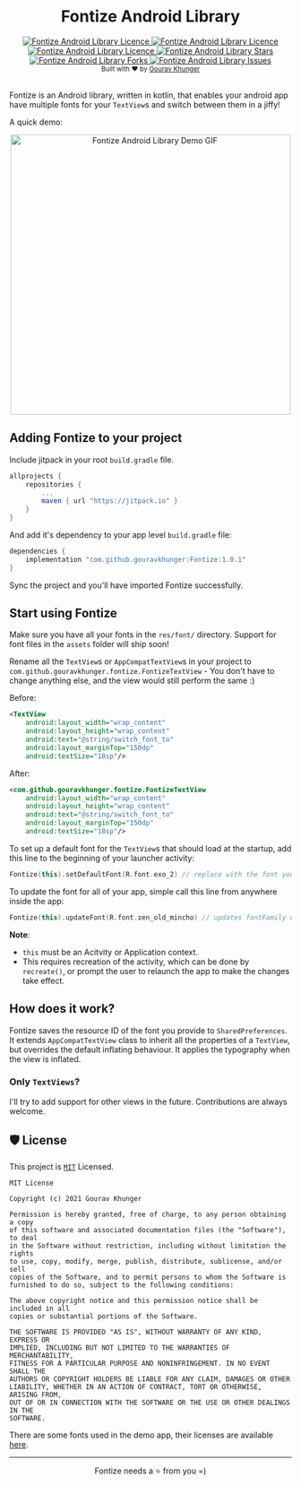 <div align="center">
<h1>Fontize Android Library</h1>

<a href="https://android-arsenal.com/api?level=23" target="blank">
    <img src="https://img.shields.io/badge/API-23%2B-brightgreen.svg?style=flat" alt="Fontize Android Library Licence" />
</a>
<a href="https://jitpack.io/#GouravKhunger/Fontize" target="blank">
    <img src="https://jitpack.io/v/GouravKhunger/Fontize.svg" alt="Fontize Android Library Licence" />
</a>
<a href="https://github.com/gouravkhunger/Fontize/blob/main/LICENSE" target="blank">
    <img src="https://img.shields.io/github/license/gouravkhunger/Fontize" alt="Fontize Android Library Licence" />
</a>
<a href="https://github.com/gouravkhunger/Fontize/stargazers" target="blank">
    <img src="https://img.shields.io/github/stars/gouravkhunger/Fontize" alt="Fontize Android Library Stars"/>
</a>
<a href="https://github.com/gouravkhunger/Fontize/fork" target="blank">
    <img src="https://img.shields.io/github/forks/gouravkhunger/Fontize" alt="Fontize Android Library Forks"/>
</a>
<a href="https://github.com/gouravkhunger/Fontize/issues" target="blank">
    <img src="https://img.shields.io/github/issues/gouravkhunger/Fontize" alt="Fontize Android Library Issues"/>
</a>
</div>

<div align="center">
    <sub>Built with ❤︎ by
        <a href="https://github.com/gouravkhunger">Gourav Khunger</a>
    </sub>
</div>

<br />

Fontize is an Android library, written in kotlin, that enables your android app have multiple fonts for your `TextView`s
and switch  between them in a jiffy!

A quick demo:

<div align="center">
    <img src="https://raw.githubusercontent.com/gouravkhunger/Fontize/main/media/demo.gif" alt="Fontize Android Library Demo GIF" height="500" />
</div>

## Adding Fontize to your project

Include jitpack in your root `build.gradle` file.

```gradle
allprojects {
    repositories {
        ...
        maven { url "https://jitpack.io" }
    }
}
```

And add it's dependency to your app level `build.gradle` file:

```gradle
dependencies {
    implementation "com.github.gouravkhunger:Fontize:1.0.1"
}
```

Sync the project and you'll have imported Fontize successfully.

## Start using Fontize

Make sure you have all your fonts in the `res/font/` directory. Support for font files in the `assets` folder will ship soon!

Rename all the `TextView`s or `AppCompatTextView`s in your project to `com.github.gouravkhunger.fontize.FontizeTextView` - You don't have to change anything else, and the view would still perform the same :)

Before:

```xml
<TextView
    android:layout_width="wrap_content"
    android:layout_height="wrap_content"
    android:text="@string/switch_font_to"
    android:layout_marginTop="150dp"
    android:textSize="18sp"/>
```

After:

```xml
<com.github.gouravkhunger.fontize.FontizeTextView
    android:layout_width="wrap_content"
    android:layout_height="wrap_content"
    android:text="@string/switch_font_to"
    android:layout_marginTop="150dp"
    android:textSize="18sp"/>
```

To set up a default font for the `TextView`s that should load at the startup, add this line to the beginning of your launcher activity:

```kotlin
Fontize(this).setDefaultFont(R.font.exo_2) // replace with the font you desire
```

To update the font for all of your app, simple call this line from anywhere inside the app:

```kotlin
Fontize(this).updateFont(R.font.zen_old_mincho) // updates fontFamily of all the TextViews throughout app
```

**Note**:

- `this` must be an Acitvity or Application context.
- This requires recreation of the activity, which can be done by `recreate()`, or prompt the user to relaunch the app to make the changes take effect.

## How does it work?

Fontize saves the resource ID of the font you provide to `SharedPreferences`. It extends `AppCompatTextView` class to inherit all the properties of a `TextView`, but overrides the default inflating behaviour. It applies the typography when the view is inflated.

### Only `TextViews`?
I'll try to add support for other views in the future. Contributions are always welcome.


## 🛡 License

This project is [`MIT`](https://github.com/gouravkhunger/Fontize/blob/main/LICENSE) Licensed.

```
MIT License

Copyright (c) 2021 Gourav Khunger

Permission is hereby granted, free of charge, to any person obtaining a copy
of this software and associated documentation files (the "Software"), to deal
in the Software without restriction, including without limitation the rights
to use, copy, modify, merge, publish, distribute, sublicense, and/or sell
copies of the Software, and to permit persons to whom the Software is
furnished to do so, subject to the following conditions:

The above copyright notice and this permission notice shall be included in all
copies or substantial portions of the Software.

THE SOFTWARE IS PROVIDED "AS IS", WITHOUT WARRANTY OF ANY KIND, EXPRESS OR
IMPLIED, INCLUDING BUT NOT LIMITED TO THE WARRANTIES OF MERCHANTABILITY,
FITNESS FOR A PARTICULAR PURPOSE AND NONINFRINGEMENT. IN NO EVENT SHALL THE
AUTHORS OR COPYRIGHT HOLDERS BE LIABLE FOR ANY CLAIM, DAMAGES OR OTHER
LIABILITY, WHETHER IN AN ACTION OF CONTRACT, TORT OR OTHERWISE, ARISING FROM,
OUT OF OR IN CONNECTION WITH THE SOFTWARE OR THE USE OR OTHER DEALINGS IN THE
SOFTWARE.
```

There are some fonts used in the demo app, their licenses are available [here](https://github.com/gouravkhunger/Fontize/tree/main/font-licenses).

---

<div align="center">
Fontize needs a ⭐ from you =)
</div>
